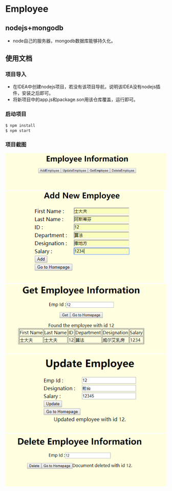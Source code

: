 # Employee
## nodejs+mongodb
- node自己的服务器，mongodb数据库能够持久化。
## 使用文档
### 项目导入
- 在IDEA中创建nodejs项目，若没有该项目导航，说明该IDEA没有nodejs插件，安装之后即可。
- 将新项目中的app.js和package.son用该仓库覆盖，运行即可。
### 启动项目
```
$ npm install
$ npm start
```
### 项目截图
![首页](https://github.com/StrangeDreamer/Employee/blob/master/%E9%A6%96%E9%A1%B5.png)
![添加](https://github.com/StrangeDreamer/Employee/blob/master/%E6%B7%BB%E5%8A%A0.png)
![查询](https://github.com/StrangeDreamer/Employee/blob/master/%E6%9F%A5%E8%AF%A2.png)
![更新](https://github.com/StrangeDreamer/Employee/blob/master/%E6%9B%B4%E6%96%B0.png)
![删除](https://github.com/StrangeDreamer/Employee/blob/master/%E5%88%A0%E9%99%A4.png)

